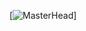 [![MasterHead](https://media.geeksforgeeks.org/wp-content/uploads/20201123152927/PythonProjects11.png)]
